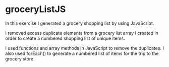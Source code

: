 # groceryListJS

In this exercise I generated a grocery shopping list by using JavaScript.

I removed excess duplicate elements from a grocery list array I created in order to create a numbered shopping list of unique items.

I used functions and array methods in JavaScript to remove the duplicates. I also used forEach() to generate a numbered list of items for the trip to the grocery store. 
